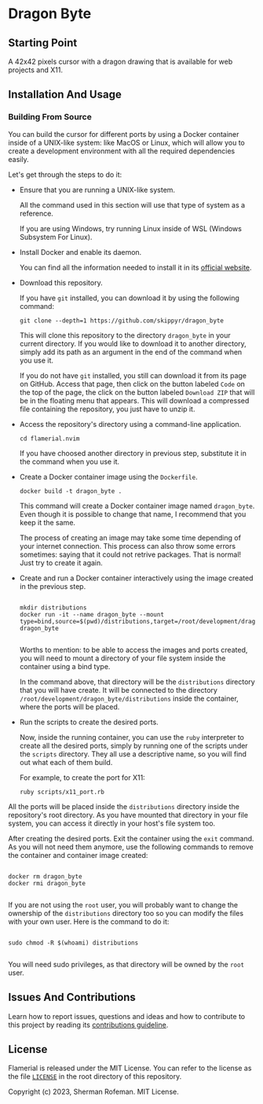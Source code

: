<h1>Dragon Byte</h1>
	<h2>Starting Point</h2>
		<p>A 42x42 pixels cursor with a dragon drawing that is available for web projects and X11.</p>
	<h2>Installation And Usage</h2>
		<h3>Building From Source</h3>
			<p>You can build the cursor for different ports by using a Docker container inside of a UNIX-like system: like MacOS or Linux, which will allow you to create a development environment with all the required dependencies easily.</p>
			<p>Let's get through the steps to do it:</p>
			<ul>
				<li>Ensure that you are running a UNIX-like system.</li>
					<p>All the command used in this section will use that type of system as a reference.</p>
					<p>If you are using Windows, try running Linux inside of WSL (Windows Subsystem For Linux).</p>
				<li>Install Docker and enable its daemon.</li>
					<p>You can find all the information needed to install it in its <a href="https://docs.docker.com/get-docker/">official website</a>.</p>
				<li>Download this repository.</li>
					<p>If you have <code>git</code> installed, you can download it by using the following command:</p>
						<pre><code>git clone --depth=1 https://github.com/skippyr/dragon_byte</code></pre>
					<p>This will clone this repository to the directory <code>dragon_byte</code> in your current directory. If you would like to download it to another directory, simply add its path as an argument in the end of the command when you use it.</p>
					<p>If you do not have <code>git</code> installed, you still can download it from its page on GitHub. Access that page, then click on the button labeled <code>Code</code> on the top of the page, the click on the button labeled <code>Download ZIP</code> that will be in the floating menu that appears. This will download a compressed file containing the repository, you just have to unzip it.</p>
				<li>Access the repository's directory using a command-line application.</li>
					<pre><code>cd flamerial.nvim</code></pre>
					<p>If you have choosed another directory in previous step, substitute it in the command when you use it.</p>
				<li>Create a Docker container image using the <code>Dockerfile</code>.</li>
					<pre><code>docker build -t dragon_byte .</code></pre>
					<p>This command will create a Docker container image named <code>dragon_byte</code>. Even though it is possible to change that name, I recommend that you keep it the same.</p>
					<p>The process of creating an image may take some time depending of your internet connection. This process can also throw some errors sometimes: saying that it could not retrive packages. That is normal! Just try to create it again.</p>
				<li>Create and run a Docker container interactively using the image created in the previous step.</li>
					<pre><code>
mkdir distributions
docker run -it --name dragon_byte --mount type=bind,source=$(pwd)/distributions,target=/root/development/dragon_byte/distributions dragon_byte
					</code></pre>
					<p>Worths to mention: to be able to access the images and ports created, you will need to mount a directory of your file system inside the container using a bind type.</p>
					<p>In the command above, that directory will be the <code>distributions</code> directory that you will have create. It will be connected to the directory <code>/root/development/dragon_byte/distributions</code> inside the container, where the ports will be placed.</p>
				<li>Run the scripts to create the desired ports.</li>
					<p>Now, inside the running container, you can use the <code>ruby</code> interpreter to create all the desired ports, simply by running one of the scripts under the <code>scripts</code> directory. They all use a descriptive name, so you will find out what each of them build.</p>
					<p>For example, to create the port for X11:</p>
					<pre><code>ruby scripts/x11_port.rb</code></pre>
			</ul>
			<p>All the ports will be placed inside the <code>distributions</code> directory inside the repository's root directory. As you have mounted that directory in your file system, you can access it directly in your host's file system too.</p>
			<p>After creating the desired ports. Exit the container using the <code>exit</code> command. As you will not need them anymore, use the following commands to remove the container and container image created:</p>
			<pre><code>
docker rm dragon_byte
docker rmi dragon_byte
			</code></pre>
			<p>If you are not using the <code>root</code> user, you will probably want to change the ownership of the <code>distributions</code> directory too so you can modify the files with your own user. Here is the command to do it:</p>
			<pre><code>
sudo chmod -R $(whoami) distributions
			</code></pre>
			<p>You will need sudo privileges, as that directory will be owned by the <code>root</code> user.</p>
	<h2>Issues And Contributions</h2>
		<p>Learn how to report issues, questions and ideas and how to contribute to this project by reading its <a href="https://skippyr.github.io/materials/pages/contributions_guideline.html">contributions guideline</a>.</p>
	<h2>License</h2>
		<p>Flamerial is released under the MIT License. You can refer to the license as the file <code><a href="https://github.com/skippyr/dragon_byte/blob/main/LICENSE">LICENSE</a></code> in the root directory of this repository.</p>
		<p>Copyright (c) 2023, Sherman Rofeman. MIT License.</p>

